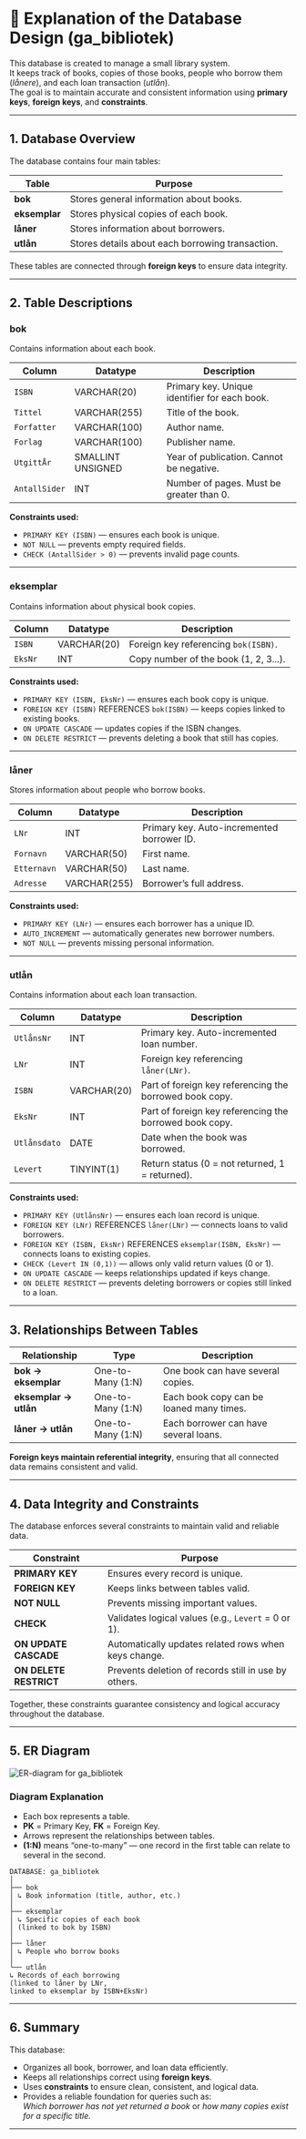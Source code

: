 # 📘 Explanation of the Database Design (ga_bibliotek)

This database is created to manage a small library system.  
It keeps track of books, copies of those books, people who borrow them (*lånere*), and each loan transaction (*utlån*).  
The goal is to maintain accurate and consistent information using **primary keys**, **foreign keys**, and **constraints**.

---

## 1. Database Overview

The database contains four main tables:

| Table | Purpose |
|--------|----------|
| **bok** | Stores general information about books. |
| **eksemplar** | Stores physical copies of each book. |
| **låner** | Stores information about borrowers. |
| **utlån** | Stores details about each borrowing transaction. |

These tables are connected through **foreign keys** to ensure data integrity.

---

## 2. Table Descriptions

### bok

Contains information about each book.

| Column | Datatype | Description |
|---------|-----------|-------------|
| `ISBN` | VARCHAR(20) | Primary key. Unique identifier for each book. |
| `Tittel` | VARCHAR(255) | Title of the book. |
| `Forfatter` | VARCHAR(100) | Author name. |
| `Forlag` | VARCHAR(100) | Publisher name. |
| `UtgittÅr` | SMALLINT UNSIGNED | Year of publication. Cannot be negative. |
| `AntallSider` | INT | Number of pages. Must be greater than 0. |

**Constraints used:**
- `PRIMARY KEY (ISBN)` — ensures each book is unique.  
- `NOT NULL` — prevents empty required fields.  
- `CHECK (AntallSider > 0)` — prevents invalid page counts.

---

### eksemplar

Contains information about physical book copies.

| Column | Datatype | Description |
|---------|-----------|-------------|
| `ISBN` | VARCHAR(20) | Foreign key referencing `bok(ISBN)`. |
| `EksNr` | INT | Copy number of the book (1, 2, 3...). |

**Constraints used:**
- `PRIMARY KEY (ISBN, EksNr)` — ensures each book copy is unique.  
- `FOREIGN KEY (ISBN)` REFERENCES `bok(ISBN)` — keeps copies linked to existing books.  
- `ON UPDATE CASCADE` — updates copies if the ISBN changes.  
- `ON DELETE RESTRICT` — prevents deleting a book that still has copies.

---

### låner

Stores information about people who borrow books.

| Column | Datatype | Description |
|---------|-----------|-------------|
| `LNr` | INT | Primary key. Auto-incremented borrower ID. |
| `Fornavn` | VARCHAR(50) | First name. |
| `Etternavn` | VARCHAR(50) | Last name. |
| `Adresse` | VARCHAR(255) | Borrower’s full address. |

**Constraints used:**
- `PRIMARY KEY (LNr)` — ensures each borrower has a unique ID.  
- `AUTO_INCREMENT` — automatically generates new borrower numbers.  
- `NOT NULL` — prevents missing personal information.

---

### utlån

Contains information about each loan transaction.

| Column | Datatype | Description |
|---------|-----------|-------------|
| `UtlånsNr` | INT | Primary key. Auto-incremented loan number. |
| `LNr` | INT | Foreign key referencing `låner(LNr)`. |
| `ISBN` | VARCHAR(20) | Part of foreign key referencing the borrowed book copy. |
| `EksNr` | INT | Part of foreign key referencing the borrowed book copy. |
| `Utlånsdato` | DATE | Date when the book was borrowed. |
| `Levert` | TINYINT(1) | Return status (0 = not returned, 1 = returned). |

**Constraints used:**
- `PRIMARY KEY (UtlånsNr)` — ensures each loan record is unique.  
- `FOREIGN KEY (LNr)` REFERENCES `låner(LNr)` — connects loans to valid borrowers.  
- `FOREIGN KEY (ISBN, EksNr)` REFERENCES `eksemplar(ISBN, EksNr)` — connects loans to existing copies.  
- `CHECK (Levert IN (0,1))` — allows only valid return values (0 or 1).  
- `ON UPDATE CASCADE` — keeps relationships updated if keys change.  
- `ON DELETE RESTRICT` — prevents deleting borrowers or copies still linked to a loan.

---

## 3. Relationships Between Tables

| Relationship | Type | Description |
|---------------|------|-------------|
| **bok → eksemplar** | One-to-Many (1:N) | One book can have several copies. |
| **eksemplar → utlån** | One-to-Many (1:N) | Each book copy can be loaned many times. |
| **låner → utlån** | One-to-Many (1:N) | Each borrower can have several loans. |

**Foreign keys maintain referential integrity**, ensuring that all connected data remains consistent and valid.

---

## 4. Data Integrity and Constraints

The database enforces several constraints to maintain valid and reliable data.

| Constraint | Purpose |
|-------------|----------|
| **PRIMARY KEY** | Ensures every record is unique. |
| **FOREIGN KEY** | Keeps links between tables valid. |
| **NOT NULL** | Prevents missing important values. |
| **CHECK** | Validates logical values (e.g., `Levert` = 0 or 1). |
| **ON UPDATE CASCADE** | Automatically updates related rows when keys change. |
| **ON DELETE RESTRICT** | Prevents deletion of records still in use by others. |

Together, these constraints guarantee consistency and logical accuracy throughout the database.

---

## 5. ER Diagram

![ER-diagram for ga_bibliotek](images/model_diagram.png)

### Diagram Explanation
- Each box represents a table.  
- **PK** = Primary Key, **FK** = Foreign Key.  
- Arrows represent the relationships between tables.  
- **(1:N)** means “one-to-many” — one record in the first table can relate to several in the second.
```
DATABASE: ga_bibliotek
│
├── bok
│ ↳ Book information (title, author, etc.)
│
├── eksemplar
│ ↳ Specific copies of each book
│ (linked to bok by ISBN)
│
├── låner
│ ↳ People who borrow books
│
└── utlån
↳ Records of each borrowing
(linked to låner by LNr,
linked to eksemplar by ISBN+EksNr)
```


---

## 6. Summary

This database:
- Organizes all book, borrower, and loan data efficiently.  
- Keeps all relationships correct using **foreign keys**.  
- Uses **constraints** to ensure clean, consistent, and logical data.  
- Provides a reliable foundation for queries such as:  
  *Which borrower has not yet returned a book* or *how many copies exist for a specific title.*

---